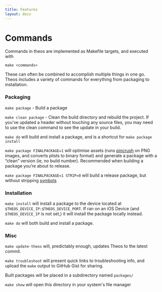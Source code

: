```yaml
---
title: Features
layout: docs
---
```


# Commands

Commands in theos are implemented as Makefile targets, and executed with

`make <commands>`

These can often be combined to accomplish multiple things in one go. Theos includes a variety of commands for everything from packaging to installation.

### Packaging

`make package` - Build a package

`make clean package` - Clean the build directory and rebuild the project. If you've updated a header without touching any source files, you may need to use the clean command to see the update in your build.

`make do` will build and install a package, and is a shortcut for `make package install`

`make package FINALPACKAGE=1` will optimise assets (runs [pincrush](https://github.com/DHowett/pincrush) on PNG images, and converts plists to binary format) and generate a package with a “clean” version (ie, no build number). Recommended when building a package you’re about to release.

`make package FINALPACKAGE=1 STRIP=0` will build a release package, but without stripping [symbols](https://cdmana.com/2021/07/20210727053112972M.html)


### Installation

`make install` will install a package to the device located at `$THEOS_DEVICE_IP:$THEOS_DEVICE_PORT`. If ran on an iOS Device (and `$THEOS_DEVICE_IP` is not set,) it will install the package locally instead.

`make do` will both build and install a package.

### Misc

`make update-theos` will, predictably enough, updates Theos to the latest commit.

`make troubleshoot` will present quick links to troubleshooting info, and upload the `make` output to GitHub Gist for sharing.

Built packages will be placed in a subdirectory named `packages/`

`make show` will open this directory in your system's file manager
